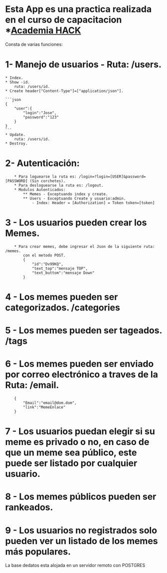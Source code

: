 # Esta App es una practica realizada en el curso de capacitacion *[Academia HACK](http://academiahack.com.ve/)
	
Consta de varias funciones:

# 1- Manejo de usuarios - Ruta: /users.
	* Index.
	* Show -id. 
		ruta: /users/id.
	* Create header["Content-Type"]=["application/json"].
	
	```json
	{
	    "user":{
	        "login":"Jose",
	        "password":"123"
	    }
	}
	```	
	* Update.
		ruta: /users/id.
	* Destroy.

# 2- Autenticación:
		* Para loguearse la ruta es: /login=?login=[USER]&password=[PASSWORD] (Sin corchetes).
		* Para desloguearse la ruta es: /logout.
		* Modulos Autenticados:
			** Memes - Exceptuando index y create.
			** Users - Exceptuando Create y usuario:admin.
				- Index: Header = [Authorization] = Token token=[token]
	
# 3 - Los usuarios pueden crear los Memes.
		* Para crear memes, debe ingresar el Json de la siguiente ruta: /memes.
			con el metodo POST.
			{
			    "id":"Dv99KQ",
			    "text_top":"mensaje TOP",
			    "text_buttom":"mensaje Down"
			}

# 4 - Los memes pueden ser categorizados. /categories
# 5 - Los memes pueden ser tageados. /tags
# 6 - Los memes pueden ser enviado por correo electrónico a traves de la Ruta: /email.
		{
			"Email":"email@dom.dom",
			"link":"MemeEnlace"
		}
# 7 - Los usuarios puedan elegir si su meme es privado o no, en caso de que un meme sea público, este puede 	ser listado por cualquier usuario.
# 8 - Los memes públicos pueden ser rankeados.
# 9 - Los usuarios no registrados solo pueden ver un listado de los memes más populares.



La base dedatos esta alojada en un servidor remoto con POSTGRES

